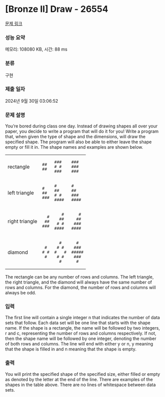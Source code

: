# [Bronze II] Draw - 26554 

[문제 링크](https://www.acmicpc.net/problem/26554) 

### 성능 요약

메모리: 108080 KB, 시간: 88 ms

### 분류

구현

### 제출 일자

2024년 9월 30일 03:06:52

### 문제 설명

<p>You’re bored during class one day. Instead of drawing shapes all over your paper, you decide to write a program that will do it for you! Write a program that, when given the type of shape and the dimensions, will draw the specified shape. The program will also be able to either leave the shape empty or fill it in. The shape names and examples are shown below.</p>

<table class="table table-bordered">
	<tbody>
		<tr>
			<td>rectangle</td>
			<td>
			<pre>##
##</pre>
			</td>
			<td>
			<pre>###
# #
###</pre>
			</td>
			<td>
			<pre>###
###
###</pre>
			</td>
		</tr>
		<tr>
			<td>left triangle</td>
			<td>
			<pre>#
##
###</pre>
			</td>
			<td>
			<pre>#
##
# #
####</pre>
			</td>
			<td>
			<pre>#
##
###
####</pre>
			</td>
		</tr>
		<tr>
			<td>right triangle</td>
			<td>
			<pre>  #
 ##
###</pre>
			</td>
			<td>
			<pre>   #
  ##
 # #
####</pre>
			</td>
			<td>
			<pre>   #
  ##
 ###
####</pre>
			</td>
		</tr>
		<tr>
			<td>diamond</td>
			<td>
			<pre> #
# #
 #</pre>
			</td>
			<td>
			<pre>  # 
 # #
#   #
 # #
  #</pre>
			</td>
			<td>
			<pre>  #
 ###
#####
 ###
  #</pre>
			</td>
		</tr>
	</tbody>
</table>

<p>The rectangle can be any number of rows and columns. The left triangle, the right triangle, and the diamond will always have the same number of rows and columns. For the diamond, the number of rows and columns will always be odd.</p>

### 입력 

 <p>The first line will contain a single integer n that indicates the number of data sets that follow. Each data set will be one line that starts with the shape name. If the shape is a rectangle, the name will be followed by two integers, r and c, representing the number of rows and columns respectively. If not, then the shape name will be followed by one integer, denoting the number of both rows and columns. The line will end with either y or n, y meaning that the shape is filled in and n meaning that the shape is empty.</p>

### 출력 

 <p>You will print the specified shape of the specified size, either filled or empty as denoted by the letter at the end of the line. There are examples of the shapes in the table above. There are no lines of whitespace between data sets.</p>

